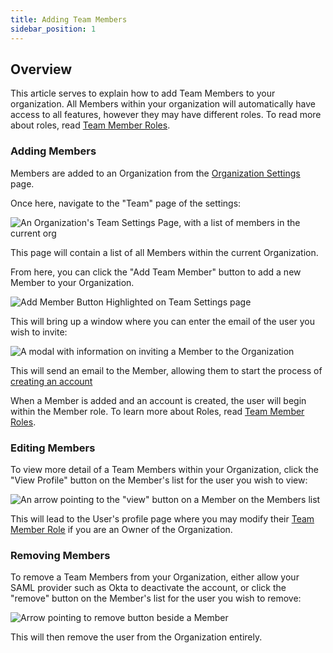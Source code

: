 ```yaml
---
title: Adding Team Members
sidebar_position: 1
---
```


## Overview

This article serves to explain how to add Team Members to your organization. All Members within your organization will automatically have access to all features, however they may have different roles. To read more about roles, read [Team Member Roles](/docs/home/your-organization/manage-team/member-roles).

### Adding Members

Members are added to an Organization from the [Organization Settings](/docs/home/feature-management/organizing-your-flags-and-variables/organizations-projects#organization-settings) page. 

Once here, navigate to the "Team" page of the settings:

![An Organization's Team Settings Page, with a list of members in the current org](/team.png)

This page will contain a list of all Members within the current Organization. 

From here, you can click the "Add Team Member" button to add a new Member to your Organization.

![Add Member Button Highlighted on Team Settings page](/add-member.png)

This will bring up a window where you can enter the email of the user you wish to invite: 

![A modal with information on inviting a Member to the Organization](/add-modal.png)

This will send an email to the Member, allowing them to start the process of [creating an account](/docs/home/feature-management/getting-started/creating-an-account)

When a Member is added and an account is created, the user will begin within the Member role. To learn more about Roles, read [Team Member Roles](/docs/home/your-organization/manage-team/member-roles).

### Editing Members

To view more detail of a Team Members within your Organization, click the "View Profile" button on the Member's list for the user you wish to view:

![An arrow pointing to the "view" button on a Member on the Members list](/view-member.png)

This will lead to the User's profile page where you may modify their [Team Member Role](/docs/home/your-organization/manage-team/member-roles) if you are an Owner of the Organization.


### Removing Members

To remove a Team Members from your Organization, either allow your SAML provider such as Okta to deactivate the account, or click the "remove" button on the Member's list for the user you wish to remove:

![Arrow pointing to remove button beside a Member](/remove-member.png)

This will then remove the user from the Organization entirely.